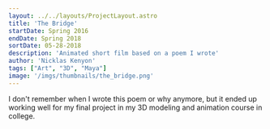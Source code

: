 ```yaml
---
layout: ../../layouts/ProjectLayout.astro
title: 'The Bridge'
startDate: Spring 2016
endDate: Spring 2018
sortDate: 05-28-2018
description: 'Animated short film based on a poem I wrote'
author: 'Nicklas Kenyon'
tags: ["Art", "3D", "Maya"]
image: '/imgs/thumbnails/the_bridge.png'
---
```


I don't remember when I wrote this poem or why anymore, but it ended up working well for my final project in my 3D modeling and animation course in college.
